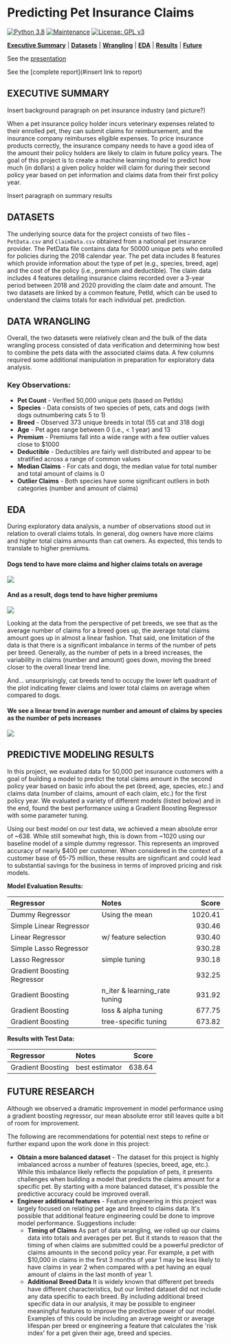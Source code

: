 # Predicting Pet Insurance Claims

[![Python 3.8](https://img.shields.io/badge/python-3.8-blue.svg)](https://www.python.org/downloads/release/python-380/)
[![Maintenance](https://img.shields.io/badge/Maintained%3F-no-red.svg)](https://github.com/stevenrhart/predicting-claims/graphs/commit-activity)
[![License: GPL v3](https://img.shields.io/badge/License-GPLv3-blue.svg)](https://www.gnu.org/licenses/gpl-3.0)

**[Executive Summary](#exec-summary)** | **[Datasets](#data)** | **[Wrangling](#wrangling)** | **[EDA](#eda)** | **[Results](#results)** | **[Future](#future)**

See the [presentation](https://github.com/stevenrhart/predicting-claims/blob/main/report/Predicting%20Pet%20Insurance%20Claims.pdf)

See the [complete report](#insert link to report)


## EXECUTIVE SUMMARY <a id='overview'></a>

Insert background paragraph on pet insurance industry (and picture?)

When a pet insurance policy holder incurs veterinary expenses related to their enrolled pet, they can submit claims for reimbursement, and the insurance company reimburses eligible expenses. To price insurance products correctly, the insurance company needs to have a good idea of the amount their policy holders are likely to claim in future policy years. The goal of this project is to create a machine learning model to predict how much (in dollars) a given policy holder will claim for during their second policy year based on pet information and claims data from their first policy year. 

Insert paragraph on summary results


## DATASETS <a id ='data'></a>

The underlying source data for the project consists of two files - `PetData.csv` and `ClaimData.csv` obtained from a national pet insurance provider. The PetData file contains data for 50000 unique pets who enrolled for policies during the 2018 calendar year. The pet data includes 8 features which provide information about the type of pet (e.g., species, breed, age) and the cost of the policy (i.e., premium and deductible). The claim data includes 4 features detailing insurance claims recorded over a 3-year period between 2018 and 2020 providing the claim date and amount. The two datasets are linked by a common feature, PetId, which can be used to understand the claims totals for each individual pet. prediction.


## DATA WRANGLING <a id ='wrangling'></a>

Overall, the two datasets were relatively clean and the bulk of the data wrangling process consisted of data verification and determining how best to combine the pets data with the associated claims data. A few columns required some additional manipulation in preparation for exploratory data analysis.
    
### Key Observations:
* **Pet Count** - Verified 50,000 unique pets (based on PetIds)
* **Species** - Data consists of two species of pets, cats and dogs (with dogs outnumbering cats 5 to 1)
* **Breed** - Observed 373 unique breeds in total (55 cat and 318 dog) 
* **Age** - Pet ages range between 0 (i.e., < 1 year) and 13 
* **Premium** - Premiums fall into a wide range with a few outlier values close to $1000 
* **Deductible** - Deductibles are fairly well distributed and appear to be stratified across a range of common values 
* **Median Claims** - For cats and dogs, the median value for total number and total amount of claims is 0 
* **Outlier Claims** - Both species have some significant outliers in both categories (number and amount of claims)


## EDA <a id ='eda'></a>

During exploratory data analysis, a number of observations stood out in relation to overall claims totals. In general, dog owners have more claims and higher total claims amounts than cat owners. As expected, this tends to translate to higher premiums. 

#### Dogs tend to have more claims and higher claims totals on average

<img src="https://github.com/stevenrhart/predicting-claims/blob/main/figures/Total-Claims-by-Species-cropped.png" />

#### And as a result, dogs tend to have higher premiums

<img src="https://github.com/stevenrhart/predicting-claims/blob/main/figures/Premium-by-Species-cropped.png" />

Looking at the data from the perspective of pet breeds, we see that as the average number of claims for a breed goes up, the average total claims amount goes up in almost a linear fashion. That said, one limitation of the data is that there is a significant imbalance in terms of the number of pets per breed. Generally, as the number of pets in a breed increases, the variability in claims (number and amount) goes down, moving the breed closer to the overall linear trend line.

And... unsurprisingly, cat breeds tend to occupy the lower left quadrant of the plot indicating fewer claims and lower total claims on average when compared to dogs.

#### We see a linear trend in average number and amount of claims by species as the number of pets increases 

<img src="https://github.com/stevenrhart/predicting-claims/blob/main/figures/Avg-Claims-by-Species-cropped.png" />


## PREDICTIVE MODELING RESULTS <a id='results'></a>

In this project, we evaluated data for 50,000 pet insurance customers with a goal of building a model to predict the total claims amount in the second policy year based on basic info about the pet (breed, age, species, etc.) and claims data (number of claims, amount of each claim, etc.) for the first policy year. We evaluated a variety of different models (listed below) and in the end, found the best performance using a Gradient Boosting Regressor with some parameter tuning. 

Using our best model on our test data, we achieved a mean absolute error of ~638. While still somewhat high, this is down from ~1020 using our baseline model of a simple dummy regressor. This represents an improved accuracy of nearly \$400 per customer. When considered in the context of a customer base of 65-75 million, these results are significant and could lead to substantial savings for the business in terms of improved pricing and risk models.

**Model Evaluation Results:**

| Regressor | Notes | Score |
| :- | :- | -: |
| Dummy Regressor | Using the mean | 1020.41|
| Simple Linear Regressor | | 930.46 |
| Linear Regressor | w/ feature selection | 930.40 |
| Simple Lasso Regressor | | 930.28 |
| Lasso Regressor | simple tuning | 930.18 |
| Gradient Boosting Regressor | | 932.25 |
| Gradient Boosting | n_iter & learning_rate tuning | 931.92 |
| Gradient Boosting | loss & alpha tuning | 677.75 |
| Gradient Boosting | tree-specific tuning | 673.82 |

**Results with Test Data:**

| Regressor | Notes | Score |
| :- | :- | -: |
| Gradient Boosting | best estimator | 638.64 |


## FUTURE RESEARCH <a id = 'future'></a>

Although we observed a dramatic improvement in model performance using a gradient boosting regressor, our mean absolute error still leaves quite a bit of room for improvement. 

The following are recommendations for potential next steps to refine or further expand upon the work done in this project:

* **Obtain a more balanced dataset** - The dataset for this project is highly imbalanced across a number of features (species, breed, age, etc.). While this imbalance likely reflects the population of pets, it presents challenges when building a model that predicts the claims amount for a specific pet. By starting with a more balanced dataset, it's possible the predictive accuracy could be improved overall.
* **Engineer additional features** - Feature engineering in this project was largely focused on relating pet age and breed to claims data. It's possible that additional feature engineering could be done to improve model performance. Suggestions include:
    * **Timing of Claims** As part of data wrangling, we rolled up our claims data into totals and averages per pet. But it stands to reason that the timing of when claims are submitted could be a powerful predictor of claims amounts in the second policy year. For example, a pet with \$10,000 in claims in the first 3 months of year 1 may be less likely to have claims in year 2 when compared with a pet having an equal amount of claims in the last month of year 1. 
    * **Additional Breed Data** It is widely known that different pet breeds have different characteristics, but our limited dataset did not include any data specific to each breed. By including additional breed specific data in our analysis, it may be possible to engineer meaningful features to improve the predictive power of our model. Examples of this could be including an average weight or average lifespan per breed or engineering a feature that calculates the 'risk index' for a pet given their age, breed and species. 